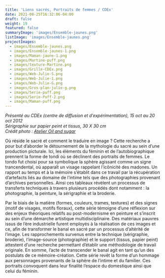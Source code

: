 ```yaml
---
title: 'Liens sacrés, Portraits de femmes / CDEx'
date: 2021-08-25T16:32:06-04:00
draft: false
weight: 19
featured: false
summaryImage: 'images/Ensemble-jaunes.png'
listImage: 'images/Ensemble-jaunes.png'
projectImages:
  - images/Ensemble-jaunes.png
  - images/Ensemble-jaunes-1.png
  - images/Maman-jaune-1.png
  - images/Martine-puff.png
  - images/texture-Martine.png
  - images/Grille-CDEx.png
  - images/Web-Julie-S.png
  - images/Web-Julie-1.png
  - images/Web-Julie-G.png
  - images/Gros-plan-julie-g.png
  - images/Serie-puff.png
  - images/Serie-Puff-2.png
  - images/Maman-puff.png
---
```


_Présenté au CDEx (centre de diffusion et d&rsquo;expérimentation), 15 oct au 20 oct 2012  
Sérigraphie sur papier peint et tissus, 30 X 30 cm  
Crédit photo : [Atelier Oil and sugar](http://oilandsugar.com)_

Où réside le sacré et comment le traduire en image ? Cette recherche a pour but d&rsquo;aborder le détournement de la mythologie du sacré au sein d&rsquo;une production picturale. Ici, les éléments du féminin et de l&rsquo;autobiographique prennent la forme de tondi où se déclinent des portraits de femmes. Le tondo fut choisi pour sa symbolique la sphère agissant comme un signe trancendental, où apparaît un visage rappelant l&rsquo;icônicité des madones. Un rapport au temps et à la mémoire s&rsquo;établit dans ce travail par la récupération d&rsquo;artefacts liés au domaine de l&rsquo;intime tels que des photographies provenant d&rsquo;archives personnelles. Ainsi ces tableaux révèlent un processus de transferts techniques à travers plusieurs procédés dont notamment : la photographie, la peinture, la sérigraphie et la broderie.

Par le biais de la matière (formes, couleurs, trames, textures) et des signes (motif de visages, motifs floraux), cette série témoigne d&rsquo;une réflexion sur des enjeux théoriques relatifs au post-modernisme en peinture et s&rsquo;inscrit au sein d&rsquo;une démarche artistique multidisciplinaire. Des matériaux pauvres issus de l&rsquo;ère industrielle furent employés à la réalisation de ces images et ce, afin de transformer le banal en sacré par un processus d&rsquo;altérité de l&rsquo;image. Les rapprochements survenus entre la technique (sérigraphie, broderie), l&rsquo;image-source (photographie) et le support (tissus, papier peint) attestent d&rsquo;une recherche permettant d&rsquo;établir une méthodologie de travail originale. En somme, l&rsquo;acte de transcender le banal agit en tant qu&rsquo;un des postulats de ce mémoire-création. Cette série revêt la forme d&rsquo;un hommage aux personnages provenants de la sphère de l&rsquo;intime et du familier. Ces portraits convoquent dans leur finalité l&rsquo;espace du domestique ainsi que celui du féminin.
